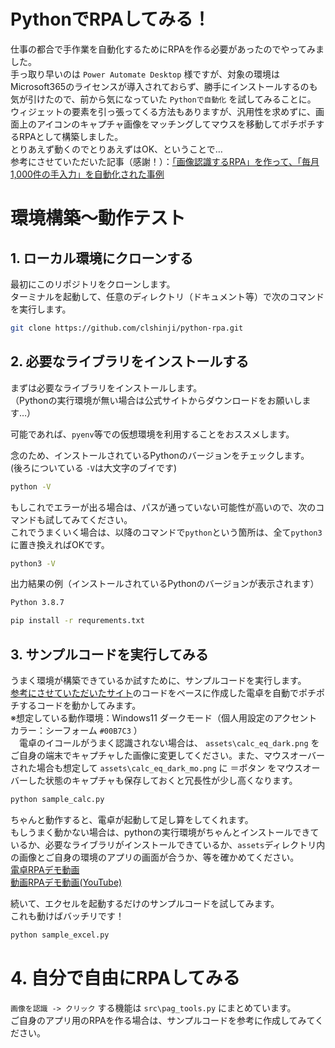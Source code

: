 # PythonでRPAしてみる！
仕事の都合で手作業を自動化するためにRPAを作る必要があったのでやってみました。<br />手っ取り早いのは `Power Automate Desktop` 様ですが、対象の環境はMicrosoft365のライセンスが導入されておらず、勝手にインストールするのも気が引けたので、前から気になっていた `Pythonで自動化` を試してみることに。<br />ウィジェットの要素を引っ張ってくる方法もありますが、汎用性を求めずに、画面上のアイコンのキャプチャ画像をマッチングしてマウスを移動してポチポチするRPAとして構築しました。<br />とりあえず動くのでとりあえずはOK、ということで…<br />参考にさせていただいた記事（感謝！）：[「画像認識するRPA」を作って、「毎月1,000件の手入力」を自動化された事例](https://forum.pc5bai.com/article/rpa-by-python/)

# 環境構築～動作テスト
## 1. ローカル環境にクローンする
最初にこのリポジトリをクローンします。<br />ターミナルを起動して、任意のディレクトリ（ドキュメント等）で次のコマンドを実行します。
``` bash
git clone https://github.com/clshinji/python-rpa.git
```

## 2. 必要なライブラリをインストールする
まずは必要なライブラリをインストールします。<br />（Pythonの実行環境が無い場合は公式サイトからダウンロードをお願いします…）

可能であれば、`pyenv`等での仮想環境を利用することをおススメします。

念のため、インストールされているPythonのバージョンをチェックします。<br />(後ろについている `-V`は大文字のブイです)
``` bash
python -V
```

もしこれでエラーが出る場合は、パスが通っていない可能性が高いので、次のコマンドも試してみてください。<br />これでうまくいく場合は、以降のコマンドで`python`という箇所は、全て`python3`に置き換えればOKです。
``` bash
python3 -V
```
出力結果の例（インストールされているPythonのバージョンが表示されます）
``` bash
Python 3.8.7
```

``` bash
pip install -r requrements.txt
```

## 3. サンプルコードを実行してみる
うまく環境が構築できているか試すために、サンプルコードを実行します。<br />[参考にさせていただいたサイト](https://forum.pc5bai.com/article/rpa-by-python/)のコードをベースに作成した電卓を自動でポチポチするコードを動かしてみます。<br />※想定している動作環境：Windows11 ダークモード（個人用設定のアクセントカラー：シーフォーム `#00B7C3` ）<br />　電卓のイコールがうまく認識されない場合は、 `assets\calc_eq_dark.png` をご自身の端末でキャプチャした画像に変更してください。また、マウスオーバーされた場合も想定して `assets\calc_eq_dark_mo.png` に ＝ボタン をマウスオーバーした状態のキャプチャも保存しておくと冗長性が少し高くなります。

``` bash
python sample_calc.py
```

ちゃんと動作すると、電卓が起動して足し算をしてくれます。<br />もしうまく動かない場合は、pythonの実行環境がちゃんとインストールできているか、必要なライブラリがインストールできているか、`assets`ディレクトリ内の画像とご自身の環境のアプリの画面が合うか、等を確かめてください。<br />[電卓RPAデモ動画](https://github.com/clshinji/python-rpa/blob/d9a89800858db2495be0b07835715ff7d3af0442/demo/demo_calc.mp4)<br />[動画RPAデモ動画(YouTube)](https://youtu.be/VNADz47d1bg)

続いて、エクセルを起動するだけのサンプルコードを試してみます。<br />これも動けばバッチリです！

``` bash
python sample_excel.py
```

# 4. 自分で自由にRPAしてみる
`画像を認識 -> クリック` する機能は `src\pag_tools.py` にまとめています。<br />ご自身のアプリ用のRPAを作る場合は、サンプルコードを参考に作成してみてください。

